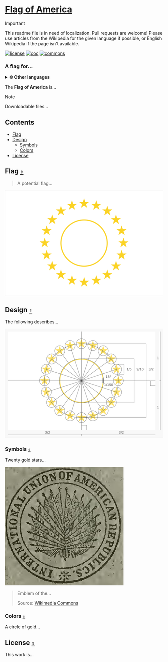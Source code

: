 # [Flag of America](https://github.com/andrewtavis/blob/main/READMES/README-es.md)

> [!IMPORTANT]
> This readme file is in need of localization. Pull requests are welcome! Please use articles from the Wikipedia for the given language if possible, or English Wikipedia if the page isn't available.

[![license](https://img.shields.io/github/license/andrewtavis/flag-of-america.svg?label=%20)](../LICENSE.txt)
[![coc](https://img.shields.io/badge/Contributor%20Covenant-ff69b4.svg)](../.github/CODE_OF_CONDUCT.md)
[![commons](https://img.shields.io/badge/Wikimedia%20Commons-006699.svg?logo=WikimediaCommons&logoColor=ffffff)](https://commons.wikimedia.org/wiki/File:Flag_of_America.svg)

<!-- [![wikipedia](https://img.shields.io/badge/Wikipedia-990000.svg?logo=Wikipedia&logoColor=ffffff)](https://es.wikipedia.org/)
[![wikidata](https://img.shields.io/badge/Wikidata-339966.svg?logo=Wikidata&logoColor=ffffff)](https://www.wikidata.org/) -->

### A flag for...

<details><summary><strong>🌐 Other languages</strong></summary>
<p>

- [Aymara](./README-ay.md)
- [Nederlands](./README-nl.md)
- [English](../README.md)
- Español
- [Français](./README-fr.md)
- [Guarani](./README-gn.md)
- [Haitian Creole](./README-ht.md)
- [Português](./README-pt.md)
- [Quechua](./README-qu.md)

</p>
</details>

The **Flag of America** is...

> [!NOTE]
> Downloadable files...

<a id="contents"></a>

## **Contents**

- [Flag](#flag-)
- [Design](#design-)
  - [Symbols](#symbols-)
  - [Colors](#colors-)
- [License](#license-)

<a id="flag-"></a>

## Flag [`⇧`](#contents)

> A potential flag...

<div align="left">
<a href="../images/flag/flag_of_america.png"><img src="../images/flag/flag_of_america.svg" width="600" style="border:1px solid #F5F5F5;" alt="Flag of America"></a>
</div>

<a id="design-"></a>

## Design [`⇧`](#contents)

The following describes...

<div align="left">
<a href="../images/design_specification/flag_of_america_design_specification.png"><img src="../images/design_specification/flag_of_america_design_specification.svg" width="600" style="border:1px solid #F5F5F5;" alt="Flag of America"></a>
</div>

<a id="symbols-"></a>

### Symbols [`⇧`](#contents)

Twenty gold stars...

<div align="left">
<a href="../.github/resources/international_union_of_american_republics_logo_in_1909_from_publication_cacao_(1909)_(ia_cacao00inte)_(page_1_crop).jpg"><img src="../.github/resources/international_union_of_american_republics_logo_in_1909_from_publication_cacao_(1909)_(ia_cacao00inte)_(page_1_crop).jpg" width="379" alt="Emblem of the International Union of American Republics from 1909"></a>
</div>

> Emblem of the...
>
> Source: [Wikimedia Commons](<https://commons.wikimedia.org/wiki/File:%22International_Union_of_American_Republics%22_logo_in_1909_-_from_publication_Cacao_(1909)_(IA_cacao00inte)_(page_1_crop).jpg>)

<a id="colors-"></a>

### Colors [`⇧`](#contents)

A circle of gold...

<a id="license-"></a>

## License [`⇧`](#contents)

This work is...
